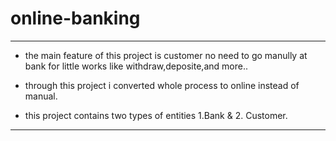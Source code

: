 # online-banking

__________________________________________________________________________________________________________________________________

- the main feature of this project is customer no need to go manully at bank for little works like withdraw,deposite,and more.. 

- through this project i converted whole process to online instead of manual.

- this project contains two types of entities 1.Bank & 2. Customer.

__________________________________________________________________________________________________________________________________
